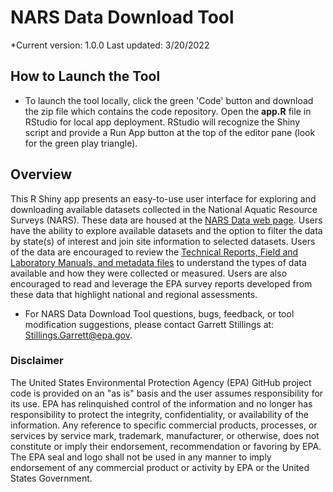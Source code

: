 # NARS Data Download Tool
*Current version: 1.0.0 Last updated: 3/20/2022
## How to Launch the Tool
* To launch the tool locally, click the green 'Code' button and download the zip file which contains the code repository. Open the <b>app.R</b> file in RStudio for local app deployment. RStudio will recognize the Shiny script and provide a Run App button at the top of the editor pane (look for the green play triangle).

## Overview
This R Shiny app presents an easy-to-use user interface for exploring and downloading available datasets collected in the National Aquatic Resource Surveys (NARS). These data are housed at the [NARS Data web page](https://www.epa.gov/national-aquatic-resource-surveys/data-national-aquatic-resource-surveys). Users have the ability to explore available datasets and the option to filter the data by state(s) of interest and join site information to selected datasets. Users of the data are encouraged to review the [Technical Reports, Field and Laboratory Manuals, and metadata files](https://www.epa.gov/national-aquatic-resource-surveys/outreach-materials-national-aquatic-resource-surveys) to understand the types of data available and how they were collected or measured. Users are also encouraged to read and leverage the EPA survey reports developed from these data that highlight national and regional assessments.
* For NARS Data Download Tool questions, bugs, feedback, or tool modification suggestions, please contact Garrett Stillings at: Stillings.Garrett@epa.gov.

### Disclaimer
The United States Environmental Protection Agency (EPA) GitHub project code is provided on an "as is" basis and the user assumes responsibility for its use. EPA has relinquished control of the information and no longer has responsibility to protect the integrity, confidentiality, or availability of the information. Any reference to specific commercial products, processes, or services by service mark, trademark, manufacturer, or otherwise, does not constitute or imply their endorsement, recommendation or favoring by EPA. The EPA seal and logo shall not be used in any manner to imply endorsement of any commercial product or activity by EPA or the United States Government.
